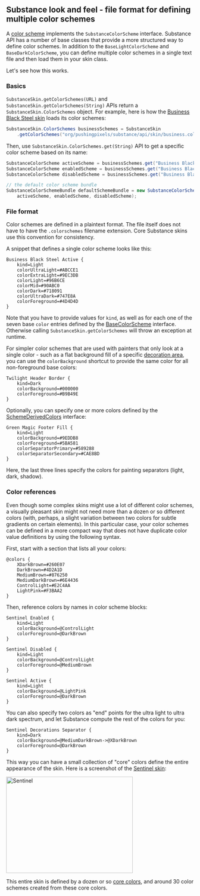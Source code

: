 ## Substance look and feel - file format for defining multiple color schemes

A [color scheme](colorschemes.md) implements the `SubstanceColorScheme` interface. Substance API has a number of base classes that provide a more structured way to define color schemes. In addition to the `BaseLightColorScheme` and `BaseDarkColorScheme`, you can define multiple color schemes in a single text file and then load them in your skin class.

Let's see how this works.

### Basics

`SubstanceSkin.getColorSchemes(URL)` and `SubstanceSkin.getColorSchemes(String)` APIs return a `SubstanceSkin.ColorSchemes` object. For example, here is how the [Business Black Steel skin](toneddown.md#business-black-steel) loads its color schemes:

```java
SubstanceSkin.ColorSchemes businessSchemes = SubstanceSkin
    .getColorSchemes("org/pushingpixels/substance/api/skin/business.colorschemes");
```

Then, use `SubstanceSkin.ColorSchemes.get(String)` API to get a specific color scheme based on its name:

```java
SubstanceColorScheme activeScheme = businessSchemes.get("Business Black Steel Active");
SubstanceColorScheme enabledScheme = businessSchemes.get("Business Black Steel Enabled");
SubstanceColorScheme disabledScheme = businessSchemes.get("Business Black Steel Disabled");

// the default color scheme bundle
SubstanceColorSchemeBundle defaultSchemeBundle = new SubstanceColorSchemeBundle(
    activeScheme, enabledScheme, disabledScheme);
```

### File format

Color schemes are defined in a plaintext format. The file itself does not have to have the `.colorschemes` filename extension. Core Substance skins use this convention for consistency.

A snippet that defines a single color scheme looks like this:

```plaintext
Business Black Steel Active {
    kind=Light
    colorUltraLight=#ABCCE1
    colorExtraLight=#9EC3DB
    colorLight=#96B6CE
    colorMid=#90ABC0
    colorDark=#718091
    colorUltraDark=#747E8A
    colorForeground=#4D4D4D
}
```

Note that you have to provide values for `kind`, as well as for each one of the seven base `color` entries defined by the [BaseColorScheme](https://github.com/kirill-grouchnikov/radiance/blob/sunshine/substance/src/main/java/org/pushingpixels/substance/api/colorscheme/BaseColorScheme.java) interface. Otherwise calling `SubstanceSkin.getColorSchemes` will throw an exception at runtime.

For simpler color schemes that are used with painters that only look at a single color - such as a flat background fill of a specific [decoration area](../painters/decoration.md), you can use the `colorBackground` shortcut to provide the same color for all non-foreground base colors:

```plaintext
Twilight Header Border {
    kind=Dark
    colorBackground=#000000
    colorForeground=#B9B49E
}
```

Optionally, you can specify one or more colors defined by the [SchemeDerivedColors](https://github.com/kirill-grouchnikov/radiance/blob/sunshine/substance/src/main/java/org/pushingpixels/substance/api/colorscheme/SchemeDerivedColors.java) interface:

```plaintext
Green Magic Footer Fill {
    kind=Light
    colorBackground=#9EDDB8
    colorForeground=#5BA581
    colorSeparatorPrimary=#589288
    colorSeparatorSecondary=#CAE8BD
}
```

Here, the last three lines specify the colors for painting separators (light, dark, shadow).

### Color references

Even though some complex skins might use a lot of different color schemes, a visually pleasant skin might not need more than a dozen or so different colors (with, perhaps, a slight variation between two colors for subtle gradients on certain elements). In this particular case, your color schemes can be defined in a more compact way that does not have duplicate color value definitions by using the following syntax.

First, start with a section that lists all your colors:

```plaintext
@colors {
    XDarkBrown=#260E07
    DarkBrown=#4D2A1D
    MediumBrown=#876250
    MediumDarkBrown=#6E4436
    ControlLight=#E2C4AA
    LightPink=#F3BAA2
}
```

Then, reference colors by names in color scheme blocks:
```plaintext
Sentinel Enabled {
    kind=Light
    colorBackground=@ControlLight
    colorForeground=@DarkBrown
}

Sentinel Disabled {
    kind=Light
    colorBackground=@ControlLight
    colorForeground=@MediumBrown
}

Sentinel Active {
    kind=Light
    colorBackground=@LightPink
    colorForeground=@DarkBrown
}
```

You can also specify two colors as "end" points for the ultra light to ultra dark spectrum, and let Substance compute the rest of the colors for you:

```plaintext
Sentinel Decorations Separator {
    kind=Dark
    colorBackground=@MediumDarkBrown->@XDarkBrown
    colorForeground=@DarkBrown
}
```

This way you can have a small collection of "core" colors define the entire appearance of the skin. Here is a screenshot of the [Sentinel skin](toneddown.md#sentinel):

<img alt="Sentinel" src="https://raw.githubusercontent.com/kirill-grouchnikov/radiance/sunshine/docs/images/laf/skins/sentinel1.png" width="340" height="258">

This entire skin is defined by a dozen or so [core colors](https://github.com/kirill-grouchnikov/radiance/blob/sunshine/substance/src/main/resources/org/pushingpixels/substance/api/skin/sentinel.colorschemes), and around 30 color schemes created from these core colors.
